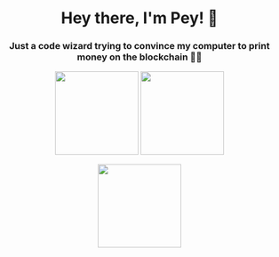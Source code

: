 <h1 align="center">Hey there, I'm Pey! 👋</h1>
<h3 align="center">Just a code wizard trying to convince my computer to print money on the blockchain 💸✨</h3>
<p align="center">
  <img src="https://github-readme-stats.vercel.app/api?username=mhdverel&show_icons=true&theme=great-gatsby" height="150" />
  <img src="https://github-readme-streak-stats.herokuapp.com/?user=mhdverel&theme=great-gatsby" height="150" />
</p>

<p align="center">
  <img src="https://github-readme-stats.vercel.app/api/top-langs/?username=mhdverel&layout=compact&theme=great-gatsby" height="150" />
</p>
